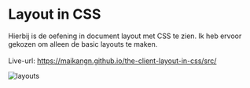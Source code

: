 
# Layout in CSS

Hierbij is de oefening in document layout met CSS te zien. Ik heb ervoor gekozen om alleen de basic layouts te maken. <BR><BR>
Live-url: https://maikangn.github.io/the-client-layout-in-css/src/

![layouts](https://user-images.githubusercontent.com/112856292/199349114-a2f8b489-5f65-4afb-b618-33eb4ee66288.png)
